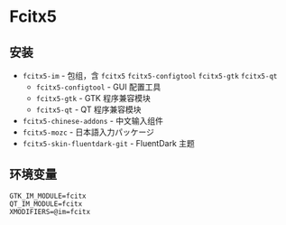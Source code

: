 # Fcitx5

## 安装

- `fcitx5-im` - 包组，含 `fcitx5` `fcitx5-configtool` `fcitx5-gtk` `fcitx5-qt`
    - `fcitx5-configtool` - GUI 配置工具
    - `fcitx5-gtk` - GTK 程序兼容模块
    - `fcitx5-qt` - QT 程序兼容模块
- `fcitx5-chinese-addons` - 中文输入组件
- `fcitx5-mozc` - 日本語入力パッケージ
- `fcitx5-skin-fluentdark-git` - FluentDark 主题

## 环境变量

```
GTK_IM_MODULE=fcitx
QT_IM_MODULE=fcitx
XMODIFIERS=@im=fcitx
```
